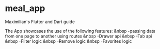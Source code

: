 # meal_app

Maximilian's Flutter and Dart guide

The App showcases the use of the following features:
  &nbsp -passing data from one page to another using routes
  &nbsp -Drawer api
  &nbsp -Tab api
  &nbsp -Filter logic
  &nbsp -Remove logic
  &nbsp -Favorites logic
